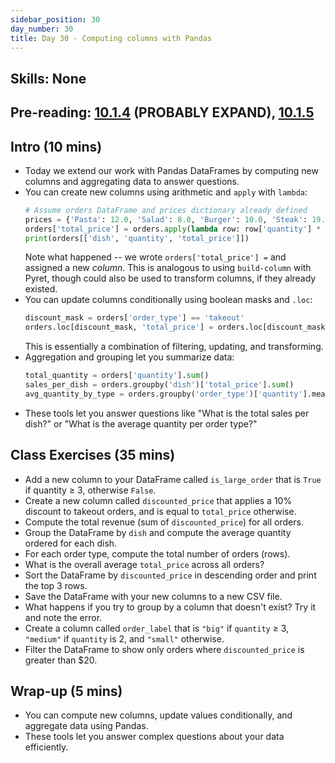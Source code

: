 ```yaml
---
sidebar_position: 30
day_number: 30
title: Day 30 - Computing columns with Pandas
---
```


## Skills: None

## Pre-reading: [10.1.4]({{DCIC_DOMAIN}}/python-tables-Pandas.html#(part._.Computing_.New_.Columns)) (PROBABLY EXPAND), [10.1.5]({{DCIC_DOMAIN}}/python-tables-Pandas.html#(part._.Aggregating_and_.Grouping_.Columns))

## Intro (10 mins)
- Today we extend our work with Pandas DataFrames by computing new columns and aggregating data to answer questions.
- You can create new columns using arithmetic and `apply` with `lambda`:
  ```python
  # Assume orders DataFrame and prices dictionary already defined
  prices = {'Pasta': 12.0, 'Salad': 8.0, 'Burger': 10.0, 'Steak': 19.0}
  orders['total_price'] = orders.apply(lambda row: row['quantity'] * prices.get(row['dish'], 0), axis=1)
  print(orders[['dish', 'quantity', 'total_price']])
  ```
  Note what happened -- we wrote `orders['total_price'] =` and assigned a new _column_. This is analogous to using `build-column` with Pyret, though could also be used to transform columns, if they already existed.
- You can update columns conditionally using boolean masks and `.loc`:
  ```python
  discount_mask = orders['order_type'] == 'takeout'
  orders.loc[discount_mask, 'total_price'] = orders.loc[discount_mask, 'total_price'] * 0.90
  ```
  This is essentially a combination of filtering, updating, and transforming.
- Aggregation and grouping let you summarize data:
  ```python
  total_quantity = orders['quantity'].sum()
  sales_per_dish = orders.groupby('dish')['total_price'].sum()
  avg_quantity_by_type = orders.groupby('order_type')['quantity'].mean()
  ```
- These tools let you answer questions like "What is the total sales per dish?" or "What is the average quantity per order type?"

## Class Exercises (35 mins)
- Add a new column to your DataFrame called `is_large_order` that is `True` if quantity ≥ 3, otherwise `False`.
- Create a new column called `discounted_price` that applies a 10% discount to takeout orders, and is equal to `total_price` otherwise.
- Compute the total revenue (sum of `discounted_price`) for all orders.
- Group the DataFrame by `dish` and compute the average quantity ordered for each dish.
- For each order type, compute the total number of orders (rows).
- What is the overall average `total_price` across all orders?
- Sort the DataFrame by `discounted_price` in descending order and print the top 3 rows.
- Save the DataFrame with your new columns to a new CSV file.
- What happens if you try to group by a column that doesn't exist? Try it and note the error.
- Create a column called `order_label` that is `"big"` if `quantity` ≥ 3, `"medium"` if `quantity` is 2, and `"small"` otherwise.
- Filter the DataFrame to show only orders where `discounted_price` is greater than $20.

## Wrap-up (5 mins)
- You can compute new columns, update values conditionally, and aggregate data using Pandas.
- These tools let you answer complex questions about your data efficiently.
